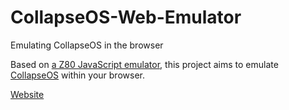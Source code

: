 # CollapseOS-Web-Emulator
Emulating CollapseOS in the browser

Based on [a Z80 JavaScript emulator](https://github.com/DrGoldfire/Z80.js), this project aims to emulate
[CollapseOS](https://collapseos.org/) within your browser.

[Website](https://schierlm.github.io/CollapseOS-Web-Emulator/)
